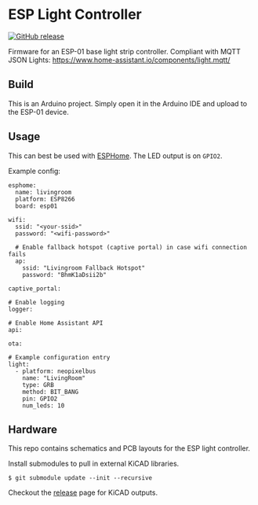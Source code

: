 # ESP Light Controller

[![GitHub release](https://img.shields.io/github/release/nnarain/esp-light-controller.svg)](https://github.com/nnarain/esp-light-controller/releases)

Firmware for an ESP-01 base light strip controller. Compliant with MQTT JSON Lights: https://www.home-assistant.io/components/light.mqtt/

Build
-----

This is an Arduino project. Simply open it in the Arduino IDE and upload to the ESP-01 device.

Usage
-----

This can best be used with [ESPHome](https://esphome.io/). The LED output is on `GPIO2`.

Example config:

```
esphome:
  name: livingroom
  platform: ESP8266
  board: esp01

wifi:
  ssid: "<your-ssid>"
  password: "<wifi-password>"

  # Enable fallback hotspot (captive portal) in case wifi connection fails
  ap:
    ssid: "Livingroom Fallback Hotspot"
    password: "BhmK1aDsii2b"

captive_portal:

# Enable logging
logger:

# Enable Home Assistant API
api:

ota:

# Example configuration entry
light:
  - platform: neopixelbus
    name: "LivingRoom"
    type: GRB
    method: BIT_BANG
    pin: GPIO2
    num_leds: 10

```

Hardware
--------

This repo contains schematics and PCB layouts for the ESP light controller.

Install submodules to pull in external KiCAD libraries.

```
$ git submodule update --init --recursive
```

Checkout the [release](https://github.com/nnarain/esp-light-controller/releases) page for KiCAD outputs.

